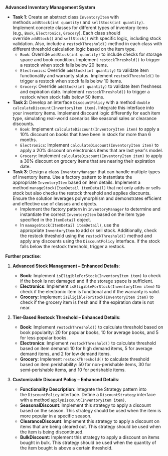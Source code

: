 **Advanced Inventory Management System**

- **Task 1**: Create an abstract class `InventoryItem` with methods `addStock(int quantity)` and `sellStock(int quantity)`. Implement concrete classes for different types of inventory items (e.g., `Book`, `Electronics`, `Grocery`). Each class should override `addStock()` and `sellStock()` with specific logic, including stock validation. Also, include a `restockThreshold()` method in each class with different threshold calculation logic based on the item type.
    - `Book`: Override `addStock(int quantity)` to include checks for storage space and book condition. Implement `restockThreshold()` to trigger a restock when stock falls below 20 items.
    - `Electronics`: Override `addStock(int quantity)` to validate item functionality and warranty status. Implement `restockThreshold()` to trigger a restock when stock falls below 10 items.
    - `Grocery`: Override `addStock(int quantity)` to validate item freshness and expiration date. Implement `restockThreshold()` to trigger a restock when stock falls below 50 items.
- **Task 2**: Develop an interface `DiscountPolicy` with a method `double calculateDiscount(InventoryItem item)`. Integrate this interface into your inventory items. Implement discount logic differently for each item type, simulating real-world scenarios like seasonal sales or clearance discounts.
    - `Book`: Implement `calculateDiscount(InventoryItem item)` to apply a 10% discount on books that have been in stock for more than 6 months.
    - `Electronics`: Implement `calculateDiscount(InventoryItem item)` to apply a 20% discount on electronics items that are last year's model.
    - `Grocery`: Implement `calculateDiscount(InventoryItem item)` to apply a 30% discount on grocery items that are nearing their expiration date.
- **Task 3**: Design a class `InventoryManager` that can handle multiple types of inventory items. Use a factory pattern to instantiate the appropriate `InventoryItem` based on item details. Implement a method `manageStock(ItemDetail itemDetail)` that not only adds or sells stock but also checks the restock threshold and applies discounts. Ensure the solution leverages polymorphism and demonstrates efficient and effective use of classes and objects.
    - Implement the factory pattern in `InventoryManager` to determine and instantiate the correct `InventoryItem` based on the item type specified in the `ItemDetail` object.
    - In `manageStock(ItemDetail itemDetail)`, use the appropriate `InventoryItem` to add or sell stock. Additionally, check the restock threshold using the `restockThreshold()` method and apply any discounts using the `DiscountPolicy` interface. If the stock falls below the restock threshold, trigger a restock.

**Further practise**:

1. **Advanced Stock Management – Enhanced Details**:
    
    - **Book**: Implement `isEligibleForStock(InventoryItem item)` to check if the book is not damaged and if the storage space is sufficient.
    - **Electronics**: Implement `isEligibleForStock(InventoryItem item)` to check if the electronic item is functional and if the warranty is valid.
    - **Grocery**: Implement `isEligibleForStock(InventoryItem item)` to check if the grocery item is fresh and if the expiration date is not near.
2. **Tier-Based Restock Threshold – Enhanced Details**:
    
    - **Book**: Implement `restockThreshold()` to calculate threshold based on book popularity: 20 for popular books, 10 for average books, and 5 for less popular books.
    - **Electronics**: Implement `restockThreshold()` to calculate threshold based on item demand: 10 for high demand items, 5 for average demand items, and 2 for low demand items.
    - **Grocery**: Implement `restockThreshold()` to calculate threshold based on item perishability: 50 for non-perishable items, 30 for semi-perishable items, and 10 for perishable items.
3. **Customizable Discount Policy – Enhanced Details**:
    
    - **Functionality Description**: Integrate the Strategy pattern into the `DiscountPolicy` interface. Define a `DiscountStrategy` interface with a method `applyDiscount(InventoryItem item)`.
    - **SeasonalDiscount**: Implement this strategy to apply a discount based on the season. This strategy should be used when the item is more popular in a specific season.
    - **ClearanceDiscount**: Implement this strategy to apply a discount on items that are being cleared out. This strategy should be used when the item is being discontinued.
    - **BulkDiscount**: Implement this strategy to apply a discount on items bought in bulk. This strategy should be used when the quantity of the item bought is above a certain threshold.